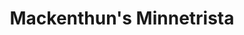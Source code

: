 ---
title: "Mackenthun's Minnetrista"
url: /minnetrista/mackenthuns-minnetrista/
shop: supermarket
---